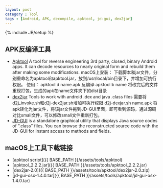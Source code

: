 ```yaml
---
layout: post
category : Tool
tags : [Android, APK, decompile, apktool, jd-gui, dex2jar]
---
```

{% include JB/setup %}

APK反编译工具
-----
* [Apktool](https://ibotpeaches.github.io/Apktool/) A tool for reverse engineering 3rd party, closed, binary Android apps. It can decode resources to nearly original form and rebuild them after making some modifications.
macOS上安装：
下载脚本和jar文件，分别重命名为apktool和apktool.jar，放到/usr/local/bin目录下，并增加可执行权限。
使用：
apktool d name.apk  反编译
apktool b name 将改完后的文件重现打包，生成的apk在name文件夹下的dist目录
* [dex2jar](https://github.com/pxb1988/dex2jar) Tools to work with android .dex and java .class files
需要将d2j_invoke.sh和d2j-dex2jar.sh增加可执行权限
d2j-dexjar.sh name.apk  将apk转化为jar文件，将该jar文件拖到JD-GUI里面，即可看到源码，通过源码对比smali文件，可以修改smali文件重新打包。
* [JD-GUI](http://jd.benow.ca) is a standalone graphical utility that displays Java source codes of “.class” files. You can browse the reconstructed source code with the JD-GUI for instant access to methods and fields.

macOS上工具下载链接
-----
* [apktool script]({{ BASE_PATH }}/assets/tools/apktool)
* [apktool_2.2.2.jar]({{ BASE_PATH }}/assets/tools/apktool_2.2.2.jar)
* [dex2jar-2.0]({{ BASE_PATH }}/assets/tools/apktool/dex2jar-2.0.zip)
* [jd-gui-osx-1.4.0.tar]({{ BASE_PATH }}/assets/tools/apktool/jd-gui-osx-1.4.0.tar)
